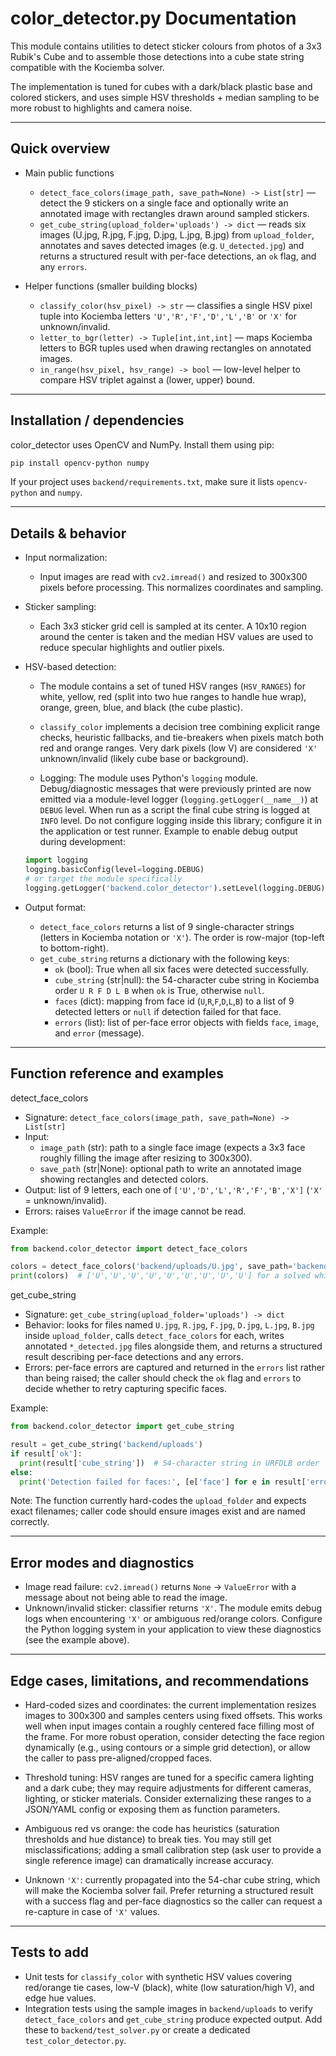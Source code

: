 # color_detector.py Documentation

This module contains utilities to detect sticker colours from photos of a 3x3 Rubik's Cube and to assemble those detections into a cube state string compatible with the Kociemba solver.

The implementation is tuned for cubes with a dark/black plastic base and colored stickers, and uses simple HSV thresholds + median sampling to be more robust to highlights and camera noise.

---

## Quick overview

- Main public functions
  - `detect_face_colors(image_path, save_path=None) -> List[str]` — detect the 9 stickers on a single face and optionally write an annotated image with rectangles drawn around sampled stickers.
  - `get_cube_string(upload_folder='uploads') -> dict` — reads six images (U.jpg, R.jpg, F.jpg, D.jpg, L.jpg, B.jpg) from `upload_folder`, annotates and saves detected images (e.g. `U_detected.jpg`) and returns a structured result with per-face detections, an `ok` flag, and any `errors`.

- Helper functions (smaller building blocks)
  - `classify_color(hsv_pixel) -> str` — classifies a single HSV pixel tuple into Kociemba letters `'U','R','F','D','L','B'` or `'X'` for unknown/invalid.
  - `letter_to_bgr(letter) -> Tuple[int,int,int]` — maps Kociemba letters to BGR tuples used when drawing rectangles on annotated images.
  - `in_range(hsv_pixel, hsv_range) -> bool` — low-level helper to compare HSV triplet against a (lower, upper) bound.

---

## Installation / dependencies

color_detector uses OpenCV and NumPy. Install them using pip:

```bash
pip install opencv-python numpy
```

If your project uses `backend/requirements.txt`, make sure it lists `opencv-python` and `numpy`.

---

## Details & behavior

- Input normalization:
  - Input images are read with `cv2.imread()` and resized to 300x300 pixels before processing. This normalizes coordinates and sampling.

- Sticker sampling:
  - Each 3x3 sticker grid cell is sampled at its center. A 10x10 region around the center is taken and the median HSV values are used to reduce specular highlights and outlier pixels.

- HSV-based detection:
  - The module contains a set of tuned HSV ranges (`HSV_RANGES`) for white, yellow, red (split into two hue ranges to handle hue wrap), orange, green, blue, and black (the cube plastic).
  - `classify_color` implements a decision tree combining explicit range checks, heuristic fallbacks, and tie-breakers when pixels match both red and orange ranges. Very dark pixels (low V) are considered `'X'` unknown/invalid (likely cube base or background).

  - Logging: The module uses Python's `logging` module. Debug/diagnostic messages that were previously printed are now emitted via a module-level logger (`logging.getLogger(__name__)`) at `DEBUG` level. When run as a script the final cube string is logged at `INFO` level. Do not configure logging inside this library; configure it in the application or test runner. Example to enable debug output during development:

  ```py
  import logging
  logging.basicConfig(level=logging.DEBUG)
  # or target the module specifically
  logging.getLogger('backend.color_detector').setLevel(logging.DEBUG)
  ```

- Output format:
  - `detect_face_colors` returns a list of 9 single-character strings (letters in Kociemba notation or `'X'`). The order is row-major (top-left to bottom-right).
  - `get_cube_string` returns a dictionary with the following keys:
    - `ok` (bool): True when all six faces were detected successfully.
    - `cube_string` (str|null): the 54-character cube string in Kociemba order `U R F D L B` when `ok` is True, otherwise `null`.
    - `faces` (dict): mapping from face id (`U`,`R`,`F`,`D`,`L`,`B`) to a list of 9 detected letters or `null` if detection failed for that face.
    - `errors` (list): list of per-face error objects with fields `face`, `image`, and `error` (message).

---

## Function reference and examples

detect_face_colors

- Signature: `detect_face_colors(image_path, save_path=None) -> List[str]`
- Input:
  - `image_path` (str): path to a single face image (expects a 3x3 face roughly filling the image after resizing to 300x300).
  - `save_path` (str|None): optional path to write an annotated image showing rectangles and detected colors.
- Output: list of 9 letters, each one of `['U','D','L','R','F','B','X']` (`'X'` = unknown/invalid).
- Errors: raises `ValueError` if the image cannot be read.

Example:

```py
from backend.color_detector import detect_face_colors

colors = detect_face_colors('backend/uploads/U.jpg', save_path='backend/uploads/U_detected.jpg')
print(colors)  # ['U','U','U','U','U','U','U','U','U'] for a solved white face
```

get_cube_string

 - Signature: `get_cube_string(upload_folder='uploads') -> dict`
 - Behavior: looks for files named `U.jpg`, `R.jpg`, `F.jpg`, `D.jpg`, `L.jpg`, `B.jpg` inside `upload_folder`, calls `detect_face_colors` for each, writes annotated `*_detected.jpg` files alongside them, and returns a structured result describing per-face detections and any errors.
 - Errors: per-face errors are captured and returned in the `errors` list rather than being raised; the caller should check the `ok` flag and `errors` to decide whether to retry capturing specific faces.

Example:

```py
from backend.color_detector import get_cube_string

result = get_cube_string('backend/uploads')
if result['ok']:
  print(result['cube_string'])  # 54-character string in URFDLB order
else:
  print('Detection failed for faces:', [e['face'] for e in result['errors']])
```

Note: The function currently hard-codes the `upload_folder` and expects exact filenames; caller code should ensure images exist and are named correctly.

---

## Error modes and diagnostics

- Image read failure: `cv2.imread()` returns `None` -> `ValueError` with a message about not being able to read the image.
 - Unknown/invalid sticker: classifier returns `'X'`. The module emits debug logs when encountering `'X'` or ambiguous red/orange colors. Configure the Python logging system in your application to view these diagnostics (see the example above).

---

## Edge cases, limitations, and recommendations

- Hard-coded sizes and coordinates: the current implementation resizes images to 300x300 and samples centers using fixed offsets. This works well when input images contain a roughly centered face filling most of the frame. For more robust operation, consider detecting the face region dynamically (e.g., using contours or a simple grid detection), or allow the caller to pass pre-aligned/cropped faces.

- Threshold tuning: HSV ranges are tuned for a specific camera lighting and a dark cube; they may require adjustments for different cameras, lighting, or sticker materials. Consider externalizing these ranges to a JSON/YAML config or exposing them as function parameters.

- Ambiguous red vs orange: the code has heuristics (saturation thresholds and hue distance) to break ties. You may still get misclassifications; adding a small calibration step (ask user to provide a single reference image) can dramatically increase accuracy.

- Unknown `'X'`: currently propagated into the 54-char cube string, which will make the Kociemba solver fail. Prefer returning a structured result with a success flag and per-face diagnostics so the caller can request a re-capture in case of `'X'` values.

---

## Tests to add

- Unit tests for `classify_color` with synthetic HSV values covering red/orange tie cases, low-V (black), white (low saturation/high V), and edge hue values.
- Integration tests using the sample images in `backend/uploads` to verify `detect_face_colors` and `get_cube_string` produce expected output. Add these to `backend/test_solver.py` or create a dedicated `test_color_detector.py`.


